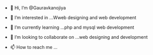 - 👋 Hi, I’m @Gauravkanojiya



- 👀 I’m interested in ...Wweb designing and web development
- 🌱 I’m currently learning ...php and mysql web development
- 💞️ I’m looking to collaborate on ...web designing and development
- 📫 How to reach me ...

